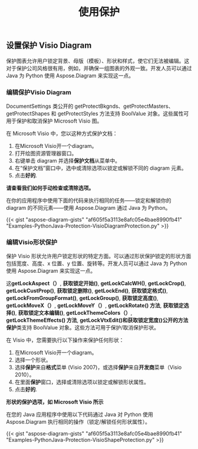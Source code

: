 ﻿---
title: 使用保护
type: docs
weight: 90
url: /zh/python-java/working-with-protection/
---
## **设置保护 Visio Diagram**
保护图表允许用户锁定背景、母版（模板）、形状和样式，使它们无法被编辑。这对于保护公司风格很有用，例如，并确保一组图表的外观一致。开发人员可以通过 Java 为 Python 使用 Aspose.Diagram 来实现这一点。

### **编辑保护Visio Diagram**
DocumentSettings 类公开的 getProtectBkgnds、getProtectMasters、getProtectShapes 和 getProtectStyles 方法支持 BoolValue 对象。这些属性可用于保护和取消保护 Microsoft Visio 图。

在 Microsoft Visio 中，您以这种方式保护文档：

1. 在Microsoft Visio开一个diagram。
1. 打开绘图资源管理器窗口。
1. 右键单击 diagram 并选择**保护文档**从菜单中。
1. 在“保护文档”窗口中，选中或清除选项以锁定或解锁不同的 diagram 元素。
1. 点击**好的**.

**请查看我们如何手动检查或清除选项。** 

在你的应用程序中使用下面的代码来执行相同的任务——锁定和解锁你的 diagram 的不同元素——使用 Aspose.Diagram 通过 Java 为 Python。

{{< gist "aspose-diagram-gists" "af605f5a3113e8afc05e4bae8990fb41" "Examples-PythonJava-Protection-VisioDiagramProtection.py" >}}

### **编辑Visio形状保护**
保护 Visio 形状允许用户锁定形状的特定方面。可以通过形状保护锁定的形状方面包括宽度、高度、x 位置、y 位置、旋转等。开发人员可以通过 Java 为 Python 使用 Aspose.Diagram 来实现这一点。

这**getLockAspect（）**, **获取锁定开始()**, **getLockCalcWH()**, **getLockCrop()**, **getLockCustProp()**, **获取锁定删除()**, **getLockEnd()**, **获取锁定格式()**, **getLockFromGroupFormat()**, **getLockGroup()**, **获取锁定高度()**, **getLockMoveX（）**, **getLockMoveY（）**, **getLockRotate() 方法**, **获取锁定选择()**, **获取锁定文本编辑()**, **getLockThemeColors（）**, **getLockThemeEffects() 方法**, **getLockVtxEdit()**和**获取锁定宽度()**公开的方法**保护**类支持 BoolValue 对象。这些方法可用于保护/取消保护形状。

在 Visio 中，您需要执行以下操作来保护任何形状：

1. 在Microsoft Visio开一个diagram。
1. 选择一个形状。
1. 选择**保护**来自**格式**菜单 (Visio 2007)，或选择**保护**来自**开发商**菜单（Visio 2010）。
1. 在里面**保护**窗口，选择或清除选项以锁定或解锁形状属性。
1. 点击**好的**.

**形状的保护选项，如 Microsoft Visio 所示** 

在您的 Java 应用程序中使用以下代码通过 Java 对 Python 使用 Aspose.Diagram 执行相同的操作（锁定/解锁任何形状属性）。

{{< gist "aspose-diagram-gists" "af605f5a3113e8afc05e4bae8990fb41" "Examples-PythonJava-Protection-VisioShapeProtection.py" >}}
